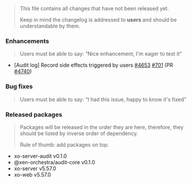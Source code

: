 > This file contains all changes that have not been released yet.
>
> Keep in mind the changelog is addressed to **users** and should be
> understandable by them.

### Enhancements

> Users must be able to say: “Nice enhancement, I'm eager to test it”

- [Audit log] Record side effects triggered by users [#4653](https://github.com/vatesfr/xen-orchestra/issues/4653) [#701](https://github.com/vatesfr/xen-orchestra/issues/701) (PR [#4740](https://github.com/vatesfr/xen-orchestra/pull/4740))

### Bug fixes

> Users must be able to say: “I had this issue, happy to know it's fixed”

### Released packages

> Packages will be released in the order they are here, therefore, they should
> be listed by inverse order of dependency.
>
> Rule of thumb: add packages on top.

- xo-server-audit v0.1.0
- @xen-orchestra/audit-core v0.1.0
- xo-server v5.57.0
- xo-web v5.57.0
